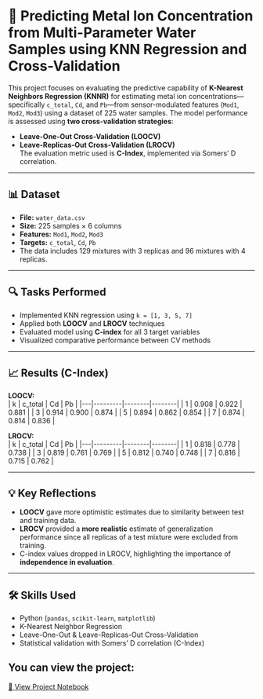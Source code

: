 
# 🧠 Predicting Metal Ion Concentration from Multi-Parameter Water Samples using KNN Regression and Cross-Validation

This project focuses on evaluating the predictive capability of **K-Nearest Neighbors Regression (KNNR)** for estimating metal ion concentrations—specifically `c_total`, `Cd`, and `Pb`—from sensor-modulated features (`Mod1`, `Mod2`, `Mod3`) using a dataset of 225 water samples. The model performance is assessed using **two cross-validation strategies**:  
- **Leave-One-Out Cross-Validation (LOOCV)**  
- **Leave-Replicas-Out Cross-Validation (LROCV)**  
The evaluation metric used is **C-Index**, implemented via Somers’ D correlation.

---

## 📊 Dataset

- **File:** `water_data.csv`  
- **Size:** 225 samples × 6 columns  
- **Features:** `Mod1`, `Mod2`, `Mod3`  
- **Targets:** `c_total`, `Cd`, `Pb`  
- The data includes 129 mixtures with 3 replicas and 96 mixtures with 4 replicas.

---

## 🔍 Tasks Performed

- Implemented KNN regression using `k = [1, 3, 5, 7]`
- Applied both **LOOCV** and **LROCV** techniques
- Evaluated model using **C-index** for all 3 target variables
- Visualized comparative performance between CV methods

---

## 📈 Results (C-Index)

**LOOCV:**  
| k | c_total | Cd     | Pb     |
|---|---------|--------|--------|
| 1 | 0.908   | 0.922  | 0.881  |
| 3 | 0.914   | 0.900  | 0.874  |
| 5 | 0.894   | 0.862  | 0.854  |
| 7 | 0.874   | 0.814  | 0.836  |

**LROCV:**  
| k | c_total | Cd     | Pb     |
|---|---------|--------|--------|
| 1 | 0.818   | 0.778  | 0.738  |
| 3 | 0.819   | 0.761  | 0.769  |
| 5 | 0.812   | 0.740  | 0.748  |
| 7 | 0.816   | 0.715  | 0.762  |

---

## 💡 Key Reflections

- **LOOCV** gave more optimistic estimates due to similarity between test and training data.
- **LROCV** provided a **more realistic** estimate of generalization performance since all replicas of a test mixture were excluded from training.
- C-index values dropped in LROCV, highlighting the importance of **independence in evaluation**.

---

## 🛠️ Skills Used

- Python (`pandas`, `scikit-learn`, `matplotlib`)
- K-Nearest Neighbor Regression
- Leave-One-Out & Leave-Replicas-Out Cross-Validation
- Statistical validation with Somers’ D correlation (C-Index)
  
## You can view the project:
[🔗 View Project Notebook](https://github.com/ghufranullah1997/Evaluation_of_Machine_Learning_Models/blob/main/Project/Project%201/EMLM_Exercise1_Ghufran_Ullah.ipynb)
